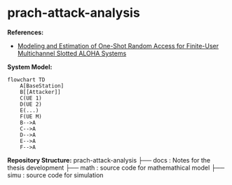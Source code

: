 # prach-attack-analysis

**References:**
- [Modeling and Estimation of One-Shot Random Access for Finite-User Multichannel Slotted ALOHA Systems](https://ieeexplore.ieee.org/document/6211364)

**System Model:**
```mermaid
flowchart TD
    A[BaseStation]
    B[[Attacker]]
    C(UE 1)
    D(UE 2)
    E(...)
	F(UE M)
    B-->A
    C-->A
    D-->A
	E-->A
	F-->A
```

**Repository Structure:**
prach-attack-analysis
├── docs    : Notes for the thesis development
├── math    : source code for mathemathical model
├── simu    : source code for simulation
